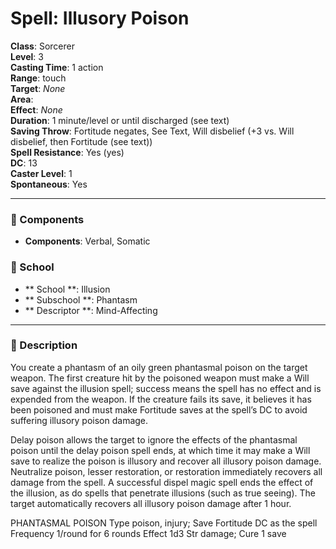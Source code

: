 
# Spell: Illusory Poison
**Class**: Sorcerer  
**Level**: 3  
**Casting Time**: 1 action  
**Range**: touch  
**Target**: _None_  
**Area**:   
**Effect**: _None_  
**Duration**: 1 minute/level or until discharged (see text)  
**Saving Throw**: Fortitude negates, See Text, Will disbelief (+3 vs. Will disbelief, then Fortitude (see text))  
**Spell Resistance**: Yes (yes)  
**DC**: 13  
**Caster Level**: 1  
**Spontaneous**: Yes

---

### 🔮 Components
- **Components**: Verbal, Somatic

### 🏫 School
- ** School **: Illusion
- ** Subschool **: Phantasm
- ** Descriptor **: Mind-Affecting
---

### 📜 Description
You create a phantasm of an oily green phantasmal poison on the target weapon. The first creature hit by the poisoned weapon must make a Will save against the illusion spell; success means the spell has no effect and is expended from the weapon. If the creature fails its save, it believes it has been poisoned and must make Fortitude saves at the spell’s DC to avoid suffering illusory poison damage.

Delay poison allows the target to ignore the effects of the phantasmal poison until the delay poison spell ends, at which time it may make a Will save to realize the poison is illusory and recover all illusory poison damage. Neutralize poison, lesser restoration, or restoration immediately recovers all damage from the spell. A successful dispel magic spell ends the effect of the illusion, as do spells that penetrate illusions (such as true seeing). The target automatically recovers all illusory poison damage after 1 hour.

PHANTASMAL POISON
Type poison, injury; Save Fortitude DC as the spell
Frequency 1/round for 6 rounds
Effect 1d3 Str damage; Cure 1 save
